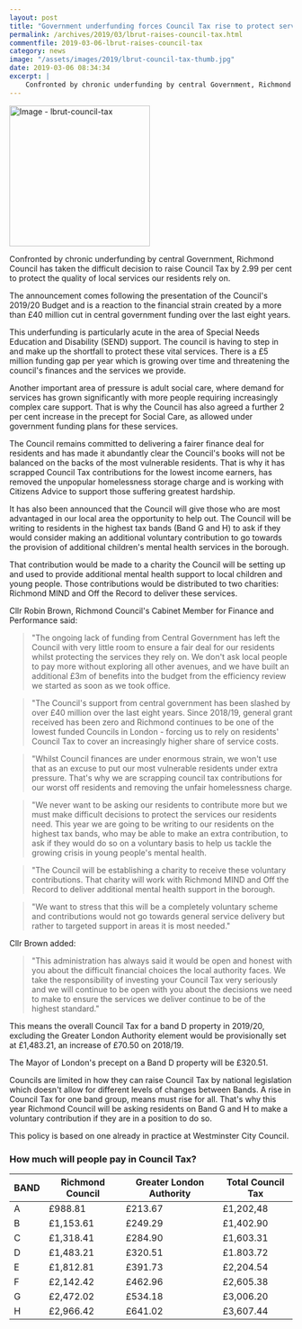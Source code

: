 ```yaml
---
layout: post
title: "Government underfunding forces Council Tax rise to protect services"
permalink: /archives/2019/03/lbrut-raises-council-tax.html
commentfile: 2019-03-06-lbrut-raises-council-tax
category: news
image: "/assets/images/2019/lbrut-council-tax-thumb.jpg"
date: 2019-03-06 08:34:34
excerpt: |
    Confronted by chronic underfunding by central Government, Richmond Council has taken the difficult decision to raise Council Tax by 2.99 per cent to protect the quality of local services our residents rely on.   
---
```


<a href="/assets/images/2019/lbrut-council-tax.jpg" title="Click for a larger image"><img src="/assets/images/2019/lbrut-council-tax-thumb.jpg" width="250" alt="Image - lbrut-council-tax"  class="photo right"/></a>

Confronted by chronic underfunding by central Government, Richmond Council has taken the difficult decision to raise Council Tax by 2.99 per cent to protect the quality of local services our residents rely on.

The announcement comes following the presentation of the Council's 2019/20 Budget and is a reaction to the financial strain created by a more than &pound;40 million cut in central government funding over the last eight years.

This underfunding is particularly acute in the area of Special Needs Education and Disability (SEND) support. The council is having to step in and make up the shortfall to protect these vital services. There is a &pound;5 million funding gap per year which is growing over time and threatening the council's finances and the services we provide.

Another important area of pressure is adult social care, where demand for services has grown significantly with more people requiring increasingly complex care support. That is why the Council has also agreed a further 2 per cent increase in the precept for Social Care, as allowed under government funding plans for these services.

The Council remains committed to delivering a fairer finance deal for residents and has made it abundantly clear the Council's books will not be balanced on the backs of the most vulnerable residents. That is why it has scrapped Council Tax contributions for the lowest income earners, has removed the unpopular homelessness storage charge and is working with Citizens Advice to support those suffering greatest hardship.

It has also been announced that the Council will give those who are most advantaged in our local area the opportunity to help out. The Council will be writing to residents in the highest tax bands (Band G and H) to ask if they would consider making an additional voluntary contribution to go towards the provision of additional children's mental health services in the borough.

That contribution would be made to a charity the Council will be setting up and used to provide additional mental health support to local children and young people. Those contributions would be distributed to two charities: Richmond MIND and Off the Record to deliver these services.

Cllr Robin Brown, Richmond Council's Cabinet Member for Finance and Performance said:

> "The ongoing lack of funding from Central Government has left the Council with very little room to ensure a fair deal for our residents whilst protecting the services they rely on. We don't ask local people to pay more without exploring all other avenues, and we have built an additional &pound;3m of benefits into the budget from the efficiency review we started as soon as we took office.


> "The Council's support from central government has been slashed by over &pound;40 million over the last eight years. Since 2018/19, general grant received has been zero and Richmond continues to be one of the lowest funded Councils in London - forcing us to rely on residents' Council Tax to cover an increasingly higher share of service costs.


> "Whilst Council finances are under enormous strain, we won't use that as an excuse to put our most vulnerable residents under extra pressure. That's why we are scrapping council tax contributions for our worst off residents and removing the unfair homelessness charge.


> "We never want to be asking our residents to contribute more but we must make difficult decisions to protect the services our residents need. This year we are going to be writing to our residents on the highest tax bands, who may be able to make an extra contribution, to ask if they would do so on a voluntary basis to help us tackle the growing crisis in young people's mental health.


> "The Council will be establishing a charity to receive these voluntary contributions. That charity will work with Richmond MIND and Off the Record to deliver additional mental health support in the borough.


> "We want to stress that this will be a completely voluntary scheme and contributions would not go towards general service delivery but rather to targeted support in areas it is most needed."


Cllr Brown added:

> "This administration has always said it would be open and honest with you about the difficult financial choices the local authority faces. We take the responsibility of investing your Council Tax very seriously and we will continue to be open with you about the decisions we need to make to ensure the services we deliver continue to be of the highest standard."


This means the overall Council Tax for a band D property in 2019/20, excluding the Greater London Authority element would be provisionally set at &pound;1,483.21, an increase of &pound;70.50 on 2018/19.

The Mayor of London's precept on a Band D property will be &pound;320.51.

Councils are limited in how they can raise Council Tax by national legislation which doesn't allow for different levels of changes between Bands. A rise in Council Tax for one band group, means must rise for all. That's why this year Richmond Council will be asking residents on Band G and H to make a voluntary contribution if they are in a position to do so.

This policy is based on one already in practice at Westminster City Council.

### How much will people pay in Council Tax?

|BAND|Richmond Council|Greater London Authority|Total Council Tax|
|----|---------|---------|---------|
|A|&pound;988.81|&pound;213.67|&pound;1,202,48|
|B|&pound;1,153.61|&pound;249.29|&pound;1,402.90|
|C|&pound;1,318.41|&pound;284.90|&pound;1,603.31|
|D|&pound;1,483.21|&pound;320.51|&pound;1.803.72|
|E|&pound;1,812.81|&pound;391.73|&pound;2,204.54|
|F|&pound;2,142.42|&pound;462.96|&pound;2,605.38|
|G|&pound;2,472.02|&pound;534.18|&pound;3,006.20|
|H|&pound;2,966.42|&pound;641.02|&pound;3,607.44|

